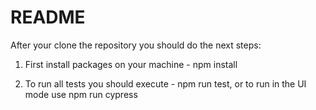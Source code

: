 # README #
After your clone the repository you should do the next steps:

1. First install packages on your machine - npm install

2. To run all tests you should execute - npm run test, or to run in the UI mode use npm run cypress